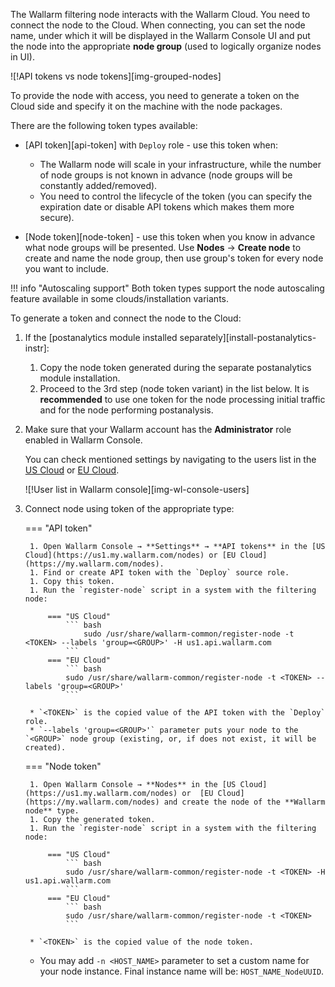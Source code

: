 The Wallarm filtering node interacts with the Wallarm Cloud. You need to connect the node to the Cloud. When connecting, you can set the node name, under which it will be displayed in the Wallarm Console UI and put the node into the appropriate **node group** (used to logically organize nodes in UI).

![!API tokens vs node tokens][img-grouped-nodes]

To provide the node with access, you need to generate a token on the Cloud side and specify it on the machine with the node packages.

There are the following token types available:

* [API token][api-token] with `Deploy` role - use this token when:

    * The Wallarm node will scale in your infrastructure, while the number of node groups is not known in advance (node groups will be constantly added/removed).
    * You need to control the lifecycle of the token (you can specify the expiration date or disable API tokens which makes them more secure).

* [Node token][node-token] - use this token when you know in advance what node groups will be presented. Use **Nodes** → **Create node** to create and name the node group, then use group's token for every node you want to include.

!!! info "Autoscaling support"
    Both token types support the node autoscaling feature available in some clouds/installation variants.

To generate a token and connect the node to the Cloud:

1. If the [postanalytics module installed separately][install-postanalytics-instr]:

    1. Copy the node token generated during the separate postanalytics module installation.
    1. Proceed to the 3rd step (node token variant) in the list below. It is **recommended** to use one token for the node processing initial traffic and for the node performing postanalysis.
1. Make sure that your Wallarm account has the **Administrator** role enabled in Wallarm Console.
     
    You can check mentioned settings by navigating to the users list in the [US Cloud](https://us1.my.wallarm.com/settings/users) or [EU Cloud](https://my.wallarm.com/settings/users).

    ![!User list in Wallarm console][img-wl-console-users]
1. Connect node using token of the appropriate type:

    === "API token"

        1. Open Wallarm Console → **Settings** → **API tokens** in the [US Cloud](https://us1.my.wallarm.com/nodes) or [EU Cloud](https://my.wallarm.com/nodes).
        1. Find or create API token with the `Deploy` source role.
        1. Copy this token.
        1. Run the `register-node` script in a system with the filtering node:

            === "US Cloud"
                ``` bash
                    sudo /usr/share/wallarm-common/register-node -t <TOKEN> --labels 'group=<GROUP>' -H us1.api.wallarm.com
                ```
            === "EU Cloud"
                ``` bash
                sudo /usr/share/wallarm-common/register-node -t <TOKEN> --labels 'group=<GROUP>'
                ```
            
        * `<TOKEN>` is the copied value of the API token with the `Deploy` role.
        * `--labels 'group=<GROUP>'` parameter puts your node to the `<GROUP>` node group (existing, or, if does not exist, it will be created).

    === "Node token"

        1. Open Wallarm Console → **Nodes** in the [US Cloud](https://us1.my.wallarm.com/nodes) or  [EU Cloud](https://my.wallarm.com/nodes) and create the node of the **Wallarm node** type.
        1. Copy the generated token.
        1. Run the `register-node` script in a system with the filtering node:

            === "US Cloud"
                ``` bash
                sudo /usr/share/wallarm-common/register-node -t <TOKEN> -H us1.api.wallarm.com
                ```
            === "EU Cloud"
                ``` bash
                sudo /usr/share/wallarm-common/register-node -t <TOKEN>
                ```
    
        * `<TOKEN>` is the copied value of the node token.

    * You may add `-n <HOST_NAME>` parameter to set a custom name for your node instance. Final instance name will be: `HOST_NAME_NodeUUID`.